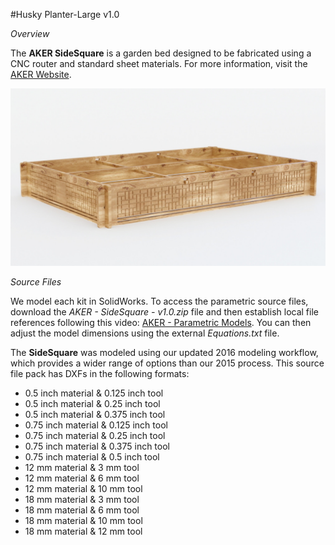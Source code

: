 #Husky Planter-Large v1.0

*Overview*

The **AKER SideSquare** is a garden bed designed to be fabricated using a CNC router and standard sheet materials. For more information, visit the [AKER Website](http://www.akerkits.com).

![SideSquare](https://github.com/AKERKits/SideSquare/blob/master/Images/AKER%20-%20Side%20Square%20-%20v1.0%20-%20Master%20Assembly%20%20Cropped-min.jpg)

*Source Files*

We model each kit in SolidWorks. To access the parametric source files, download the *AKER - SideSquare - v1.0.zip* file and then establish local file references following this video: [AKER - Parametric Models](https://www.youtube.com/watch?v=Ewdrlv4nSA0). You can then adjust the model dimensions using the external *Equations.txt* file.

The **SideSquare** was modeled using our updated 2016 modeling workflow, which provides a wider range of options than our 2015 process. This source file pack has DXFs in the following formats:

 * 0.5 inch material & 0.125 inch tool
 * 0.5 inch material & 0.25 inch tool
 * 0.5 inch material & 0.375 inch tool
 * 0.75 inch material & 0.125 inch tool
 * 0.75 inch material & 0.25 inch tool
 * 0.75 inch material & 0.375 inch tool
 * 0.75 inch material & 0.5 inch tool
 * 12 mm material & 3 mm tool
 * 12 mm material & 6 mm tool
 * 12 mm material & 10 mm tool
 * 18 mm material & 3 mm tool
 * 18 mm material & 6 mm tool
 * 18 mm material & 10 mm tool
 * 18 mm material & 12 mm tool


